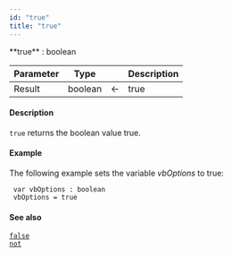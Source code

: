 ```yaml
---
id: "true"
title: "true"
---
```



<!-- REF #_command_.true.Syntax -->**true** : boolean<!-- END REF -->


<!-- REF #_command_.true.Params -->
|Parameter|Type||Description|
|---------|--- |:---:|------|
|Result|boolean|<-|true|
<!-- END REF -->

#### Description

`true` <!-- REF #_command_.true.Summary -->returns the boolean value true<!-- END REF -->.

#### Example

The following example sets the variable *vbOptions* to true:

```qs
 var vbOptions : boolean
 vbOptions = true
```

#### See also

[`false`](false.md)<br/>
[`not`](not.md)
